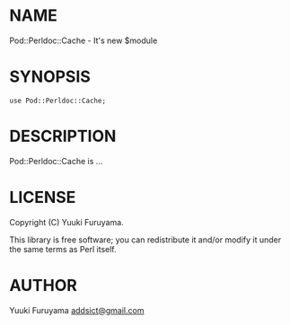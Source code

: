 # NAME

Pod::Perldoc::Cache - It's new $module

# SYNOPSIS

    use Pod::Perldoc::Cache;

# DESCRIPTION

Pod::Perldoc::Cache is ...

# LICENSE

Copyright (C) Yuuki Furuyama.

This library is free software; you can redistribute it and/or modify
it under the same terms as Perl itself.

# AUTHOR

Yuuki Furuyama <addsict@gmail.com>
